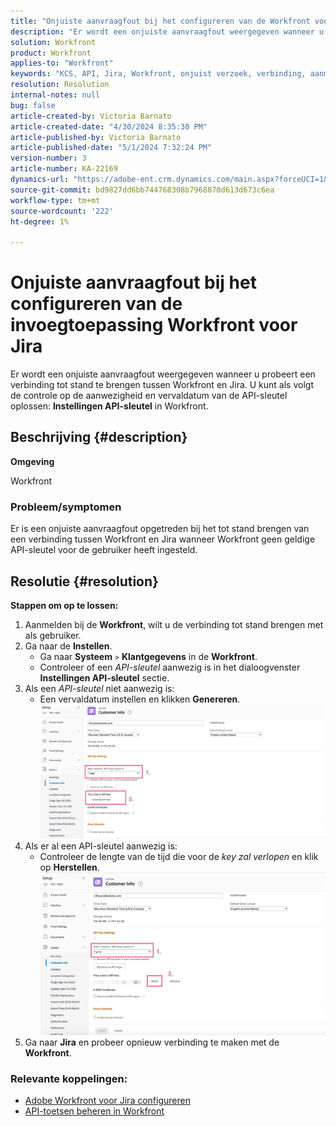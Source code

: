 ```yaml
---
title: "Onjuiste aanvraagfout bij het configureren van de Workfront voor de invoegtoepassing Jira"
description: "Er wordt een onjuiste aanvraagfout weergegeven wanneer u probeert een verbinding tot stand te brengen tussen Workfront en Jira."
solution: Workfront
product: Workfront
applies-to: "Workfront"
keywords: "KCS, API, Jira, Workfront, onjuist verzoek, verbinding, aanmelding"
resolution: Resolution
internal-notes: null
bug: false
article-created-by: Victoria Barnato
article-created-date: "4/30/2024 8:35:30 PM"
article-published-by: Victoria Barnato
article-published-date: "5/1/2024 7:32:24 PM"
version-number: 3
article-number: KA-22169
dynamics-url: "https://adobe-ent.crm.dynamics.com/main.aspx?forceUCI=1&pagetype=entityrecord&etn=knowledgearticle&id=8ae34b2d-3107-ef11-9f8a-6045bd0a08d9"
source-git-commit: bd9827dd6bb744768308b7968870d613d673c6ea
workflow-type: tm+mt
source-wordcount: '222'
ht-degree: 1%

---
```


# Onjuiste aanvraagfout bij het configureren van de invoegtoepassing Workfront voor Jira


Er wordt een onjuiste aanvraagfout weergegeven wanneer u probeert een verbinding tot stand te brengen tussen Workfront en Jira. U kunt als volgt de controle op de aanwezigheid en vervaldatum van de API-sleutel oplossen: <b>Instellingen API-sleutel</b> in Workfront.

## Beschrijving {#description}


<b>Omgeving</b>

Workfront

### <b>Probleem/symptomen</b>

Er is een onjuiste aanvraagfout opgetreden bij het tot stand brengen van een verbinding tussen Workfront en Jira wanneer Workfront geen geldige API-sleutel voor de gebruiker heeft ingesteld.


## Resolutie {#resolution}

<b>Stappen om op te lossen:</b>
1. Aanmelden bij de <b>Workfront</b>, wilt u de verbinding tot stand brengen met als gebruiker.
2. Ga naar de <b>Instellen</b>.
   - Ga naar <b>Systeem</b> `>`  <b>Klantgegevens</b> in de <b>Workfront</b>.
   - Controleer of een *API-sleutel* aanwezig is in het dialoogvenster <b>Instellingen API-sleutel</b> sectie.
3. Als een *API-sleutel* niet aanwezig is:
   - Een vervaldatum instellen en klikken <b>Genereren</b>.![](assets/8674b399-6903-ee11-8f6e-6045bd006c82.png)
4. Als er al een API-sleutel aanwezig is:
   - Controleer de lengte van de tijd die voor de *key zal verlopen* en klik op <b>Herstellen</b>.![](assets/85b20db8-6903-ee11-8f6e-6045bd006c82.png)
5. Ga naar <b>Jira</b> en probeer opnieuw verbinding te maken met de <b>Workfront</b>.




### <b>Relevante koppelingen:</b>

- [Adobe Workfront voor Jira configureren](https://experienceleague.adobe.com/docs/workfront/using/adobe-workfront-integrations/workfront-for-jira/configure-workfront-for-jira.html?lang=en)
- [API-toetsen beheren in Workfront](https://experienceleague.adobe.com/docs/workfront/using/administration-and-setup/manage-wf/security/manage-api-keys.html?lang=en)

